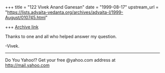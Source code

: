 +++
title = "122 Vivek Anand Ganesan"
date = "1999-08-17"
upstream_url = "https://lists.advaita-vedanta.org/archives/advaita-l/1999-August/010745.html"

+++
[Archive link](https://lists.advaita-vedanta.org/archives/advaita-l/1999-August/010745.html)

Thanks to one and all who helped answer my question.

-Vivek.
_________________________________________________________
Do You Yahoo!?
Get your free @yahoo.com address at http://mail.yahoo.com

